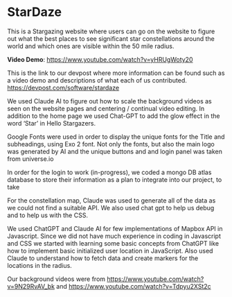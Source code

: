 # StarDaze
This is a Stargazing website where users can go on the website to figure out what the best places to see significant star constellations around the world and which ones are visible within the 50 mile radius.

**Video Demo**: https://www.youtube.com/watch?v=yHRUgWoty20

This is the link to our devpost where more information can be found such as a video demo and descriptions of what each of us contributed.
https://devpost.com/software/stardaze

We used Claude AI to figure out how to scale the background videos as seen on the website pages and centering / continual video editing. In addition to the home page we used Chat-GPT to add the glow effect in the word ‘Star’ in Hello Stargazers.

Google Fonts were used in order to display the unique fonts for the Title and subheadings, using Exo 2 font. Not only the fonts, but also the main logo was generated by AI and the unique buttons and and login panel was taken from universe.io 

In order for the login to work (in-progress), we coded a mongo DB atlas database to store their information as a plan to integrate into our project, to take 

For the constellation map, Claude was used to generate all of the data as we could not find a suitable API. We also used chat gpt to help us debug and to help us with the CSS. 

We used ChatGPT and Claude AI for few implementations of Mapbox API in Javascript. Since we did not have much experience in coding in Javascript and CSS we started with learning some basic concepts from ChatGPT like how to implement basic initialized user location in JavaScript. Also used Claude to understand how to fetch data and create markers for the locations in the radius.

Our background videos were from https://www.youtube.com/watch?v=9N29RvAV_bk and https://www.youtube.com/watch?v=Tdpyu2XSt2c
